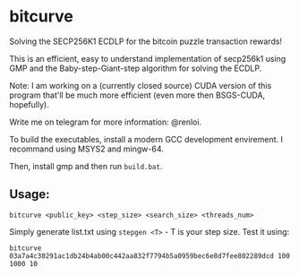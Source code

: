# bitcurve
Solving the SECP256K1 ECDLP for the bitcoin puzzle transaction rewards!

This is an efficient, easy to understand implementation of secp256k1 using GMP and the Baby-step-Giant-step algorithm for solving the ECDLP.

Note: I am working on a (currently closed source) CUDA version of this program that'll be much more efficient (even more then BSGS-CUDA, hopefully).

Write me on telegram for more information: @renloi.

To build the executables, install a modern GCC development envirement.
I recommand using MSYS2 and mingw-64.

Then, install gmp and then run `build.bat`. 
## Usage:
`bitcurve <public_key> <step_size> <search_size> <threads_num>` 

Simply generate list.txt using
`stepgen <T>` - T is your step size.
Test it using:

`bitcurve 03a7a4c30291ac1db24b4ab00c442aa832f7794b5a0959bec6e8d7fee802289dcd 100 1000 10`
